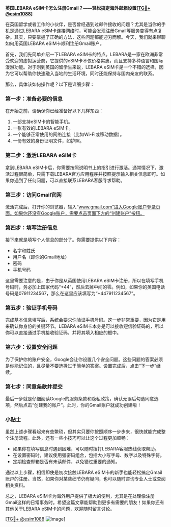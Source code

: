 **英国LEBARA eSIM卡怎么注册Gmail？——轻松搞定海外邮箱设置[[TG💪+ @esim1088](https://t.me/s/esim1088)]**

在英国留学或者工作的小伙伴，是否曾经遇到过邮件接收的问题？尤其是当你的手机是通过LEBARA eSIM卡连接网络时，可能会发现注册Gmail等服务变得有点复杂。其实，只要掌握了正确的方法，这些问题都能迎刃而解。今天，我们就来聊聊如何用英国LEBARA eSIM卡顺利注册Gmail账户。

首先，我们先简单介绍一下LEBARA eSIM卡的特点。LEBARA是一家在欧洲非常受欢迎的虚拟运营商，它提供的eSIM卡不仅价格实惠，而且支持多种语言和国际漫游功能。对于刚到英国的留学生来说，LEBARA eSIM卡是一个不错的选择，因为它可以帮助你快速融入当地的生活环境，同时还能保持与国内亲友的联系。

那么，具体该如何操作呢？以下是详细步骤：

### 第一步：准备必要的信息
在开始之前，请确保你已经准备好以下几样东西：
1. 一部支持eSIM卡的智能手机。
2. 一张有效的LEBARA eSIM卡。
3. 一个能够正常使用的网络连接（比如Wi-Fi或移动数据）。
4. 一份有效的身份证明文件，如护照。

### 第二步：激活LEBARA eSIM卡
拿到LEBARA eSIM卡后，你需要按照说明书上的指引进行激活。通常情况下，激活过程很简单，只需下载LEBARA官方应用程序并按照提示输入相关信息即可。如果你遇到了任何问题，可以直接联系LEBARA客服寻求帮助。

### 第三步：访问Gmail官网
激活完成后，打开你的浏览器，输入“www.gmail.com”进入Google账户登录页面。如果你还没有Google账户，需要点击页面下方的“创建账户”按钮。

### 第四步：填写注册信息
接下来就是填写个人信息的部分了。你需要提供以下内容：
- 名字和姓氏
- 用户名（即你的Gmail地址）
- 密码
- 手机号码

这里需要注意的是，由于你是从英国使用LEBARA eSIM卡注册，所以在填写手机号码时，务必加上国家代码“+44”，然后去掉中间的零。例如，如果你的英国电话号码是07911234567，那么在这里应该填写为“+447911234567”。

### 第五步：验证手机号码
完成基本信息填写后，系统会要求你验证手机号码。这一步非常重要，因为它是用来确认你身份的关键环节。LEBARA eSIM卡本身是可以接收短信验证码的，所以你可以直接通过手机接收验证码，并将其填入相应的框中。

### 第六步：设置安全问题
为了保护你的账户安全，Google会让你设置几个安全问题。这些问题的答案必须是你能记住的，且尽量不要选择过于简单的答案。设置完成后，点击“下一步”继续。

### 第七步：同意条款并提交
最后一步就是仔细阅读Google的服务条款和隐私政策，确认无误后勾选同意选项，然后点击“创建我的账户”。此时，你的Gmail账户就成功创建啦！

### 小贴士
虽然上述步骤看起来有些繁琐，但其实只要你按照顺序一步步来，很快就能完成整个注册流程。此外，还有一些小技巧可以让这个过程更加顺畅：
- 如果你在填写信息时遇到困难，可以随时拨打LEBARA客服热线获取帮助。
- 在设置密码时，建议使用强密码组合，包括大小写字母、数字以及特殊字符。
- 定期检查邮箱是否有未读邮件，以免错过重要的通知。

通过以上步骤，相信即使是初次接触LEBARA eSIM卡的新手也能轻松搞定Gmail账户的注册。当然，如果你对某些细节仍有疑问，也可以随时咨询专业人士或查阅相关资料。

总之，LEBARA eSIM卡为海外用户提供了极大的便利，尤其是在处理像注册Gmail这样的日常事务时。希望这篇文章能帮助到更多有需要的朋友！如果你还有其他关于LEBARA eSIM卡的问题，欢迎随时留言讨论。

[[TG💪+ @esim1088](https://t.me/s/esim1088) ![Image](https://i.postimg.cc/4NQfJmqS/Snipaste-2025-05-13-00-14-12.png)]